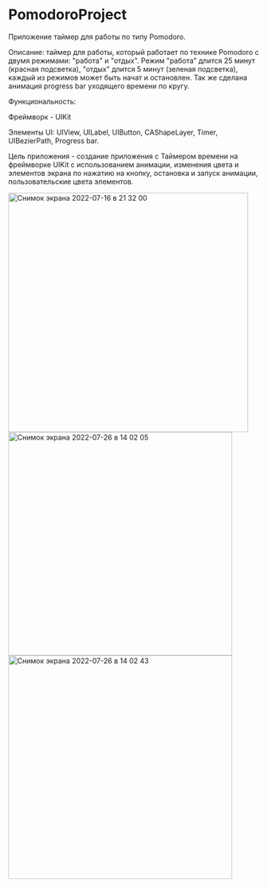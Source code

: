 # PomodoroProject

Приложение таймер для работы по типу Pomodoro.


Описание: таймер для работы, который работает по технике Pomodoro с двумя режимами: "работа" и "отдых". Режим "работа" длится 25 минут (красная подсветка), "отдых" длится 5 минут (зеленая подсветка), каждый из режимов может быть начат и остановлен. Так же сделана анимация progress bar уходящего времени по кругу.

Функциональность:

Фреймворк - UIKit

Элементы UI: UIView, UILabel, UIButton, CAShapeLayer, Timer, UIBezierPath, Progress bar.


Цель приложения - создание приложения с Таймером времени на фреймворке UIKit с использованием анимации, изменения цвета и элементов экрана по нажатию на кнопку, остановка и запуск анимации, пользовательские цвета элементов.



<img width="481" alt="Снимок экрана 2022-07-16 в 21 32 00" src="https://user-images.githubusercontent.com/104025325/180991410-99317f70-a631-4e95-ab90-efb51ee9f09e.png">
<img width="449" alt="Снимок экрана 2022-07-26 в 14 02 05" src="https://user-images.githubusercontent.com/104025325/180991433-d60a98df-18c4-4d0d-b623-7c39f52b64c4.png">
<img width="449" alt="Снимок экрана 2022-07-26 в 14 02 43" src="https://user-images.githubusercontent.com/104025325/180991443-a79441d5-696d-4ae2-9cbd-49a0d63095a3.png">
